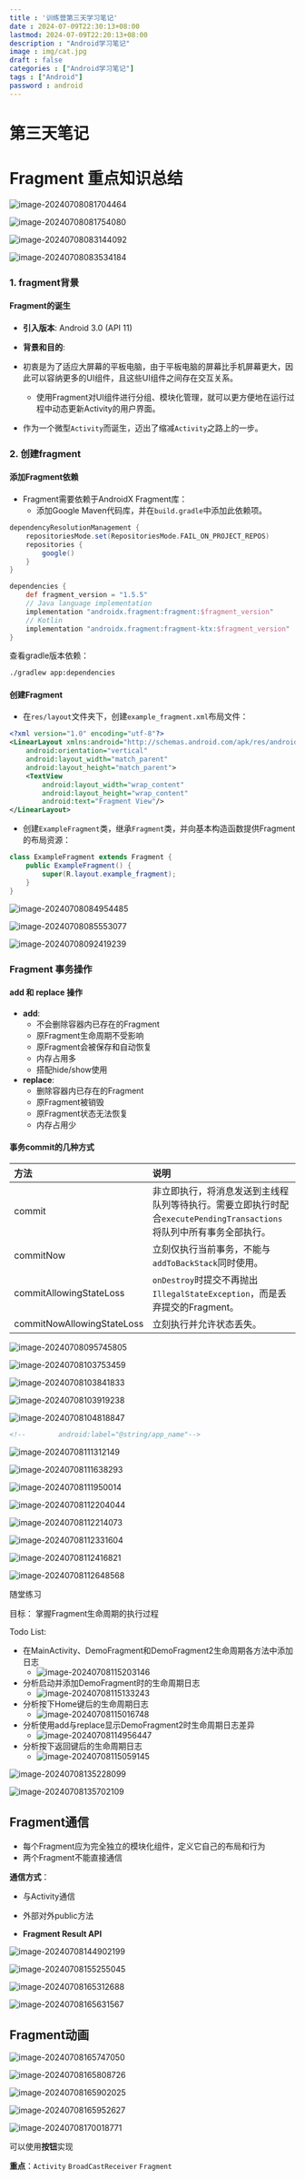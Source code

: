 ```yaml
---
title : '训练营第三天学习笔记'
date : 2024-07-09T22:30:13+08:00
lastmod: 2024-07-09T22:20:13+08:00
description : "Android学习笔记" 
image : img/cat.jpg
draft : false    
categories : ["Android学习笔记"]
tags : ["Android"]
password : android
---
```


# 第三天笔记

# **Fragment 重点知识总结**

![image-20240708081704464](https://cdn.jsdelivr.net/gh/kennems/blog-image/image-20240708081704464.png)

![image-20240708081754080](https://cdn.jsdelivr.net/gh/kennems/blog-image/image-20240708081754080.png)



![image-20240708083144092](https://cdn.jsdelivr.net/gh/kennems/blog-image/image-20240708083144092.png)

![image-20240708083534184](https://cdn.jsdelivr.net/gh/kennems/blog-image/image-20240708083534184.png)

### 1. fragment背景

#### Fragment的诞生

- **引入版本**: Android 3.0 (API 11)

- **背景和目的**:
- 初衷是为了适应大屏幕的平板电脑，由于平板电脑的屏幕比手机屏幕更大，因此可以容纳更多的UI组件，且这些UI组件之间存在交互关系。
  - 使用Fragment对UI组件进行分组、模块化管理，就可以更方便地在运行过程中动态更新Activity的用户界面。
- 作为一个微型`Activity`而诞生，迈出了缩减`Activity`之路上的一步。

### 2. 创建fragment

#### 添加Fragment依赖

- Fragment需要依赖于AndroidX Fragment库：
  - 添加Google Maven代码库，并在`build.gradle`中添加此依赖项。

```groovy
dependencyResolutionManagement {
    repositoriesMode.set(RepositoriesMode.FAIL_ON_PROJECT_REPOS)
    repositories {
        google()
    }
}
```

```groovy
dependencies {
    def fragment_version = "1.5.5"
    // Java language implementation
    implementation "androidx.fragment:fragment:$fragment_version"
    // Kotlin
    implementation "androidx.fragment:fragment-ktx:$fragment_version"
}
```

查看gradle版本依赖：

```bash
./gradlew app:dependencies
```

#### 创建Fragment

- 在`res/layout`文件夹下，创建`example_fragment.xml`布局文件：

```xml
<?xml version="1.0" encoding="utf-8"?>
<LinearLayout xmlns:android="http://schemas.android.com/apk/res/android"
    android:orientation="vertical"
    android:layout_width="match_parent"
    android:layout_height="match_parent">
    <TextView
        android:layout_width="wrap_content"
        android:layout_height="wrap_content"
        android:text="Fragment View"/>
</LinearLayout>
```

- 创建`ExampleFragment`类，继承`Fragment`类，并向基本构造函数提供Fragment的布局资源：

```java
class ExampleFragment extends Fragment {
    public ExampleFragment() {
        super(R.layout.example_fragment);
    }
}
```

![image-20240708084954485](https://cdn.jsdelivr.net/gh/kennems/blog-image/image-20240708084954485.png)

![image-20240708085553077](https://cdn.jsdelivr.net/gh/kennems/blog-image/image-20240708085553077.png)

![image-20240708092419239](https://cdn.jsdelivr.net/gh/kennems/blog-image/image-20240708092419239.png)

### Fragment 事务操作

#### add 和 replace 操作

- **add**:
  - 不会删除容器内已存在的Fragment
  - 原Fragment生命周期不受影响
  - 原Fragment会被保存和自动恢复
  - 内存占用多
  - 搭配hide/show使用
- **replace**:
  - 删除容器内已存在的Fragment
  - 原Fragment被销毁
  - 原Fragment状态无法恢复
  - 内存占用少

#### 事务commit的几种方式

| 方法                       | 说明                                                         |
| :------------------------- | :----------------------------------------------------------- |
| commit                     | 非立即执行，将消息发送到主线程队列等待执行。需要立即执行时配合`executePendingTransactions`将队列中所有事务全部执行。 |
| commitNow                  | 立刻仅执行当前事务，不能与`addToBackStack`同时使用。         |
| commitAllowingStateLoss    | `onDestroy`时提交不再抛出`IllegalStateException`，而是丢弃提交的Fragment。 |
| commitNowAllowingStateLoss | 立刻执行并允许状态丢失。                                     |

![image-20240708095745805](https://cdn.jsdelivr.net/gh/kennems/blog-image/image-20240708095745805.png)

![image-20240708103753459](https://cdn.jsdelivr.net/gh/kennems/blog-image/image-20240708103753459.png)

![image-20240708103841833](https://cdn.jsdelivr.net/gh/kennems/blog-image/image-20240708103841833.png)

![image-20240708103919238](https://cdn.jsdelivr.net/gh/kennems/blog-image/image-20240708103919238.png)

![image-20240708104818847](https://cdn.jsdelivr.net/gh/kennems/blog-image/image-20240708104818847.png)

```xml
<!--        android:label="@string/app_name"-->
```

![image-20240708111312149](https://cdn.jsdelivr.net/gh/kennems/blog-image/image-20240708111312149.png)

![image-20240708111638293](https://cdn.jsdelivr.net/gh/kennems/blog-image/image-20240708111638293.png)

![image-20240708111950014](https://cdn.jsdelivr.net/gh/kennems/blog-image/image-20240708111950014.png)

![image-20240708112204044](https://cdn.jsdelivr.net/gh/kennems/blog-image/image-20240708112204044.png)

![image-20240708112214073](https://cdn.jsdelivr.net/gh/kennems/blog-image/image-20240708112214073.png)

![image-20240708112331604](https://cdn.jsdelivr.net/gh/kennems/blog-image/image-20240708112331604.png)

![image-20240708112416821](https://cdn.jsdelivr.net/gh/kennems/blog-image/image-20240708112416821.png)

![image-20240708112648568](https://cdn.jsdelivr.net/gh/kennems/blog-image/image-20240708112648568.png)

随堂练习

目标：
掌握Fragment生命周期的执行过程

Todo List:
- 在MainActivity、DemoFragment和DemoFragment2生命周期各方法中添加日志
  - ![image-20240708115203146](https://cdn.jsdelivr.net/gh/kennems/blog-image/image-20240708115203146.png)
- 分析启动并添加DemoFragment时的生命周期日志
  - ![image-20240708115133243](https://cdn.jsdelivr.net/gh/kennems/blog-image/image-20240708115133243.png)
- 分析按下Home键后的生命周期日志
  - ![image-20240708115016748](https://cdn.jsdelivr.net/gh/kennems/blog-image/image-20240708115016748.png)
- 分析使用add与replace显示DemoFragment2时生命周期日志差异
  - ![image-20240708114956447](https://cdn.jsdelivr.net/gh/kennems/blog-image/image-20240708114956447.png)
- 分析按下返回键后的生命周期日志
  - ![image-20240708115059145](https://cdn.jsdelivr.net/gh/kennems/blog-image/image-20240708115059145.png)

![image-20240708135228099](https://cdn.jsdelivr.net/gh/kennems/blog-image/image-20240708135228099.png)

![image-20240708135702109](https://cdn.jsdelivr.net/gh/kennems/blog-image/image-20240708135702109.png)

## Fragment通信

- 每个Fragment应为完全独立的模块化组件，定义它自己的布局和行为
- 两个Fragment不能直接通信

**通信方式**：

- 与Activity通信

- 外部对外public方法

- **Fragment Result API**

![image-20240708144902199](https://cdn.jsdelivr.net/gh/kennems/blog-image/image-20240708144902199.png)

![image-20240708155255045](https://cdn.jsdelivr.net/gh/kennems/blog-image/image-20240708155255045.png)

![image-20240708165312688](https://cdn.jsdelivr.net/gh/kennems/blog-image/image-20240708165312688.png)

![image-20240708165631567](https://cdn.jsdelivr.net/gh/kennems/blog-image/image-20240708165631567.png)

## Fragment动画

![image-20240708165747050](https://cdn.jsdelivr.net/gh/kennems/blog-image/image-20240708165747050.png)

![image-20240708165808726](https://cdn.jsdelivr.net/gh/kennems/blog-image/image-20240708165808726.png)

![image-20240708165902025](https://cdn.jsdelivr.net/gh/kennems/blog-image/image-20240708165902025.png)

![image-20240708165952627](https://cdn.jsdelivr.net/gh/kennems/blog-image/image-20240708165952627.png)





![image-20240708170018771](https://cdn.jsdelivr.net/gh/kennems/blog-image/image-20240708170018771.png)

可以使用**按钮**实现





**重点**：`Activity` `BroadCastReceiver`  `Fragment` 

